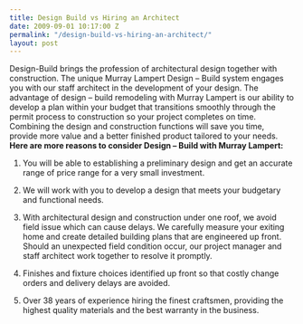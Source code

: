 ```yaml
---
title: Design Build vs Hiring an Architect
date: 2009-09-01 10:17:00 Z
permalink: "/design-build-vs-hiring-an-architect/"
layout: post
---
```


Design-Build brings the profession of architectural design together with construction. The unique Murray Lampert Design – Build system engages you with our staff architect in the development of your design.
The advantage of design – build remodeling with Murray Lampert is our ability to develop a plan within your budget that transitions smoothly through the permit process to construction so your project completes on time.
Combining the design and construction functions will save you time, provide more value and a better finished product tailored to your needs.
<strong>Here are more reasons to consider Design – Build with Murray Lampert:</strong>
1. You will be able to establishing a preliminary design and get an accurate range of price range for a very small investment.

2. We will work with you to develop a design that meets your budgetary and functional needs.

3. With architectural design and construction under one roof, we avoid field issue which can cause delays. We carefully measure your exiting home and create detailed building plans that are engineered up front. Should an unexpected field condition occur, our project manager and staff architect work together to resolve it promptly.

4. Finishes and fixture choices identified up front so that costly change orders and delivery delays are avoided.

5. Over 38 years of experience hiring the finest craftsmen, providing the highest quality materials and the best warranty in the business.

